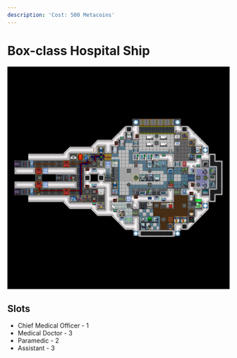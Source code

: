 ```yaml
---
description: 'Cost: 500 Metacoins'
---
```


# Box-class Hospital Ship

![](<../.gitbook/assets/image (40).png>)

## Slots

* Chief Medical Officer - 1
* Medical Doctor - 3
* Paramedic - 2
* Assistant - 3

